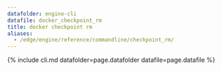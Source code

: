 ```yaml
---
datafolder: engine-cli
datafile: docker_checkpoint_rm
title: docker checkpoint rm
aliases:
  - /edge/engine/reference/commandline/checkpoint_rm/
---
```

<!--
This page is automatically generated from Docker's source code. If you want to
suggest a change to the text that appears here, open a ticket or pull request
in the source repository on GitHub:

https://github.com/docker/cli
-->
{% include cli.md datafolder=page.datafolder datafile=page.datafile %}
